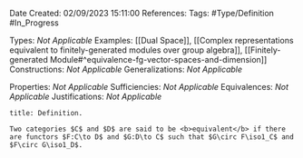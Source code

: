 <div class="topSpace"></div>

Date Created: 02/09/2023 15:11:00
References:
Tags: #Type/Definition #In_Progress

Types: <i>Not Applicable</i>
Examples: [[Dual Space]], [[Complex representations equivalent to finitely-generated modules over group algebra]], [[Finitely-generated Module#^equivalence-fg-vector-spaces-and-dimension]]
Constructions: <i>Not Applicable</i>
Generalizations: <i>Not Applicable</i>

Properties: <i>Not Applicable</i>
Sufficiencies: <i>Not Applicable</i>
Equivalences: <i>Not Applicable</i>
Justifications: <i>Not Applicable</i>

``` ad-Definition
title: Definition.

Two categories $C$ and $D$ are said to be <b>equivalent</b> if there are functors $F:C\to D$ and $G:D\to C$ such that $G\circ F\iso1_C$ and $F\circ G\iso1_D$.

```
